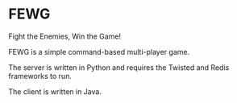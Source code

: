 # FEWG
Fight the Enemies, Win the Game!

FEWG is a simple command-based multi-player game.

The server is written in Python and requires the Twisted and Redis frameworks to run.

The client is written in Java.
